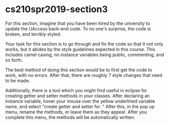 # cs210spr2019-section3
For this section, imagine that you have been hired by the university to update the UAccess back-end code. To no one's surprise, the code is broken, and terribly styled.

Your task for this section is to go through and fix the code so that it not only works, but it abides by the style guidelines expected in this course. This includes camel casing, no instance variables being public, commenting, and so forth. 

The best method of doing this section would be to first get the code to work, with no errors. After that, there are roughly 7 style changes that need to be made.

Additionally, there is a tool which you might find useful in eclipse for creating getter and setter methods in your classes. After declaring an instance variable, hover your mouse over the yellow underlined variable name, and select "create getter and setter for <varName>." After this, in the pop up menu, rename the methods, or leave them as they appear. After you complete this menu, the methods will be automatically written.

